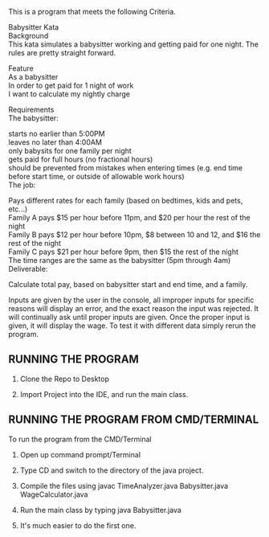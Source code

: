 This is a program that meets the following Criteria.


Babysitter Kata  
Background  
This kata simulates a babysitter working and getting paid for one night. The rules are pretty straight forward.  

Feature  
As a babysitter  
In order to get paid for 1 night of work  
I want to calculate my nightly charge  

Requirements  
The babysitter:  

starts no earlier than 5:00PM  
leaves no later than 4:00AM  
only babysits for one family per night  
gets paid for full hours (no fractional hours)  
should be prevented from mistakes when entering times (e.g. end time before start time, or outside of allowable work hours)  
The job:  

Pays different rates for each family (based on bedtimes, kids and pets, etc...)  
Family A pays $15 per hour before 11pm, and $20 per hour the rest of the night  
Family B pays $12 per hour before 10pm, $8 between 10 and 12, and $16 the rest of the night  
Family C pays $21 per hour before 9pm, then $15 the rest of the night  
The time ranges are the same as the babysitter (5pm through 4am)  
Deliverable:  

Calculate total pay, based on babysitter start and end time, and a family.  

Inputs are given by the user in the console, all improper inputs for specific reasons will display an error, and the exact
reason the input was rejected. It will continually ask until proper inputs are given. Once the proper input is given, it will display the wage. To test it with different data simply rerun the program. 



RUNNING THE PROGRAM   
--------------------------

1. Clone the Repo to Desktop  

2. Import Project into the IDE, and run the main class. 




RUNNING THE PROGRAM FROM CMD/TERMINAL  
-------------------------------------  

To run the program from the CMD/Terminal   
  
1. Open up command prompt/Terminal  
  
2. Type CD and switch to the directory of the java project.  
  
3. Compile the files using javac TimeAnalyzer.java Babysitter.java WageCalculator.java  
  
4. Run the main class by typing java Babysitter.java

5. It's much easier to do the first one.
